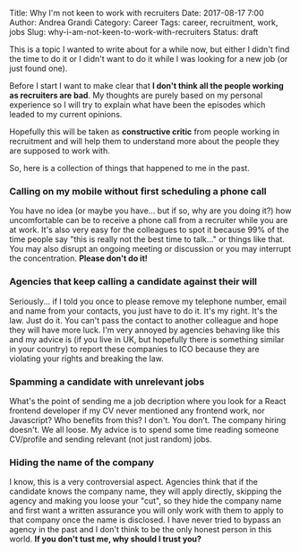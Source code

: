 Title: Why I'm not keen to work with recruiters
Date: 2017-08-17 7:00
Author: Andrea Grandi
Category: Career
Tags: career, recruitment, work, jobs
Slug: why-i-am-not-keen-to-work-with-recruiters
Status: draft

This is a topic I wanted to write about for a while now, but either I didn't find the time to do it or I didn't want to do it while I was looking for a new job (or just found one).

Before I start I want to make clear that **I don't think all the people working as recruiters are bad**. My thoughts are purely based on my personal experience so I will try to explain what have been the episodes which leaded to my current opinions.

Hopefully this will be taken as **constructive critic** from people working in recruitment and will help them to understand more about the people they are supposed to work with.

So, here is a collection of things that happened to me in the past.

### Calling on my mobile without first scheduling a phone call

You have no idea (or maybe you have... but if so, why are you doing it?) how uncomfortable can be to receive a phone call from a recruiter while you are at work. It's also very easy for the colleagues to spot it because 99% of the time people say "this is really not the best time to talk..." or things like that. You may also disrupt an ongoing meeting or discussion or you may interrupt the concentration. **Please don't do it!**

### Agencies that keep calling a candidate against their will

Seriously... if I told you once to please remove my telephone number, email and name from your contacts, you just have to do it. It's my right. It's the law. Just do it. You can't pass the contact to another colleague and hope they will have more luck. I'm very annoyed by agencies behaving like this and my advice is (if you live in UK, but hopefully there is something similar in your country) to report these companies to ICO because they are violating your rights and breaking the law.

### Spamming a candidate with unrelevant jobs

What's the point of sending me a job decription where you look for a React frontend developer if my CV never mentioned any frontend work, nor Javascript? Who benefits from this? I don't. You don't. The company hiring doesn't. We all loose. My advice is to spend some time reading someone CV/profile and sending relevant (not just random) jobs.

### Hiding the name of the company

I know, this is a very controversial aspect. Agencies think that if the candidate knows the company name, they will apply directly, skipping the agency and making you loose your "cut", so they hide the company name and first want a written assurance you will only work with them to apply to that company once the name is disclosed. I have never tried to bypass an agency in the past and I don't think to be the only honest person in this world. **If you don't tust me, why should I trust you?**